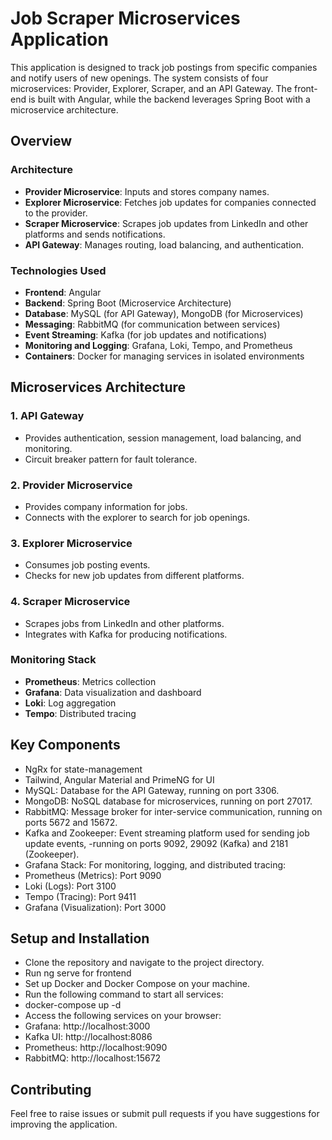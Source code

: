 # Job Scraper Microservices Application

This application is designed to track job postings from specific companies and notify users of new openings. The system consists of four microservices: Provider, Explorer, Scraper, and an API Gateway. The front-end is built with Angular, while the backend leverages Spring Boot with a microservice architecture.

## Overview

### Architecture

- **Provider Microservice**: Inputs and stores company names.
- **Explorer Microservice**: Fetches job updates for companies connected to the provider.
- **Scraper Microservice**: Scrapes job updates from LinkedIn and other platforms and sends notifications.
- **API Gateway**: Manages routing, load balancing, and authentication.

### Technologies Used

- **Frontend**: Angular
- **Backend**: Spring Boot (Microservice Architecture)
- **Database**: MySQL (for API Gateway), MongoDB (for Microservices)
- **Messaging**: RabbitMQ (for communication between services)
- **Event Streaming**: Kafka (for job updates and notifications)
- **Monitoring and Logging**: Grafana, Loki, Tempo, and Prometheus
- **Containers**: Docker for managing services in isolated environments

## Microservices Architecture

### 1. API Gateway

- Provides authentication, session management, load balancing, and monitoring.
- Circuit breaker pattern for fault tolerance.

### 2. Provider Microservice

- Provides company information for jobs.
- Connects with the explorer to search for job openings.

### 3. Explorer Microservice

- Consumes job posting events.
- Checks for new job updates from different platforms.

### 4. Scraper Microservice

- Scrapes jobs from LinkedIn and other platforms.
- Integrates with Kafka for producing notifications.

### Monitoring Stack

- **Prometheus**: Metrics collection
- **Grafana**: Data visualization and dashboard
- **Loki**: Log aggregation
- **Tempo**: Distributed tracing

## Key Components

- NgRx for state-management
- Tailwind, Angular Material and PrimeNG for UI
- MySQL: Database for the API Gateway, running on port 3306.
- MongoDB: NoSQL database for microservices, running on port 27017.
- RabbitMQ: Message broker for inter-service communication, running on ports 5672 and 15672.
- Kafka and Zookeeper: Event streaming platform used for sending job update events, -running on ports 9092, 29092 (Kafka) and 2181 (Zookeeper).
- Grafana Stack: For monitoring, logging, and distributed tracing:
- Prometheus (Metrics): Port 9090
- Loki (Logs): Port 3100
- Tempo (Tracing): Port 9411
- Grafana (Visualization): Port 3000

## Setup and Installation

- Clone the repository and navigate to the project directory.
- Run ng serve for frontend
- Set up Docker and Docker Compose on your machine.
- Run the following command to start all services:
- docker-compose up -d
- Access the following services on your browser:
- Grafana: http://localhost:3000
- Kafka UI: http://localhost:8086
- Prometheus: http://localhost:9090
- RabbitMQ: http://localhost:15672

## Contributing

Feel free to raise issues or submit pull requests if you have suggestions for improving the application.
